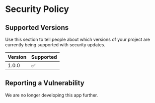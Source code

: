 # Security Policy

## Supported Versions

Use this section to tell people about which versions of your project are
currently being supported with security updates.

| Version | Supported          |
| ------- | ------------------ |
| 1.0.0   | :white_check_mark: |

## Reporting a Vulnerability

We are no longer developing this app further.
